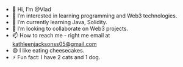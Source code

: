 - 👋 Hi, I’m @Vlad
- 👀 I’m interested in learning programming and Web3 technologies.
- 🌱 I’m currently learning Java, Solidity.
- 💞️ I’m looking to collaborate on Web3 projects.
- 📫 How to reach me - right me email at kathleenjacksonss05@gmail.com
- 😄 I like eating cheesecakes.
- ⚡ Fun fact: I have 2 cats and 1 dog.
